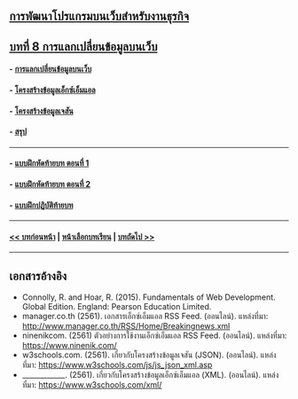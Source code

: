 ## [การพัฒนาโปรแกรมบนเว็บสำหรับงานธุรกิจ](../README.md)
## [บทที่ 8 การแลกเปลี่ยนข้อมูลบนเว็บ](README.md)
#### - [การแลกเปลี่ยนข้อมูลบนเว็บ](0801.md)
#### - [โครงสร้างข้อมูลเอ็กซ์เอ็มแอล](0802.md)
#### - [โครงสร้างข้อมูลเจสัน](0803.md)
#### - [สรุป](0810.md)
---
#### - [แบบฝึกหัดท้ายบท ตอนที่ 1](0830.md)
#### - [แบบฝึกหัดท้ายบท ตอนที่ 2](0850.md)
#### - [แบบฝึกปฏิบัติท้ายบท](0870.md)
---
#### [<< บทก่อนหน้า](../Chapter07/README.md) | [หน้าเลือกบทเรียน](../README.md) | [บทถัดไป >>](../Chapter09/README.md)
---
## เอกสารอ้างอิง
* Connolly, R. and Hoar, R. (2015). Fundamentals of Web Development. Global Edition. England: Pearson Education Limited.
* manager.co.th (2561). เอกสารเอ็กซ์เอ็มแอล RSS Feed. (ออนไลน์).  แหล่งที่มา: http://www.manager.co.th/RSS/Home/Breakingnews.xml 
* ninenikcom. (2561) ตัวอย่างการใช้งานเอ็กซ์เอ็มแอล RSS Feed.  (ออนไลน์). 
 	แหล่งที่มา: https://www.ninenik.com/ 
* w3schools.com. (2561). เกี่ยวกับโครงสร้างข้อมูลเจสัน (JSON). (ออนไลน์). 
 	แหล่งที่มา: https://www.w3schools.com/js/js_json_xml.asp
* ____________. (2561). เกี่ยวกับโครงสร้างข้อมูลเอ็กซ์เอ็มแอล (XML). (ออนไลน์). 
 	แหล่งที่มา: https://www.w3schools.com/xml/
